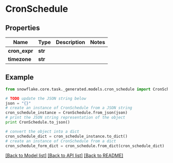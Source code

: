# CronSchedule


## Properties
Name | Type | Description | Notes
------------ | ------------- | ------------- | -------------
**cron_expr** | **str** |  | 
**timezone** | **str** |  | 

## Example

```python
from snowflake.core.task._generated.models.cron_schedule import CronSchedule

# TODO update the JSON string below
json = "{}"
# create an instance of CronSchedule from a JSON string
cron_schedule_instance = CronSchedule.from_json(json)
# print the JSON string representation of the object
print CronSchedule.to_json()

# convert the object into a dict
cron_schedule_dict = cron_schedule_instance.to_dict()
# create an instance of CronSchedule from a dict
cron_schedule_form_dict = cron_schedule.from_dict(cron_schedule_dict)
```
[[Back to Model list]](../README.md#documentation-for-models) [[Back to API list]](../README.md#documentation-for-api-endpoints) [[Back to README]](../README.md)


